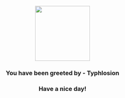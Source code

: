<p align="center">
    <img src="https://raw.githubusercontent.com/PokeAPI/sprites/master/sprites/pokemon/157.png" width="150" height="150">
</p>
<h3 align="center">You have been greeted by - <b>Typhlosion</b></h3>
<h3 align="center">Have a nice day!</h3>
